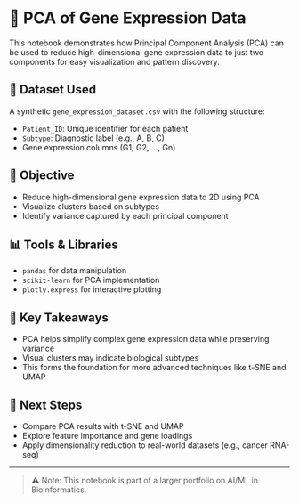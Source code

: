 # 🧪 PCA of Gene Expression Data

This notebook demonstrates how Principal Component Analysis (PCA) can be used to reduce high-dimensional gene expression data to just two components for easy visualization and pattern discovery.

## 📁 Dataset Used
A synthetic `gene_expression_dataset.csv` with the following structure:
- `Patient_ID`: Unique identifier for each patient
- `Subtype`: Diagnostic label (e.g., A, B, C)
- Gene expression columns (G1, G2, ..., Gn)

## 🔬 Objective
- Reduce high-dimensional gene expression data to 2D using PCA
- Visualize clusters based on subtypes
- Identify variance captured by each principal component

## 📊 Tools & Libraries
- `pandas` for data manipulation
- `scikit-learn` for PCA implementation
- `plotly.express` for interactive plotting

## 🧠 Key Takeaways
- PCA helps simplify complex gene expression data while preserving variance
- Visual clusters may indicate biological subtypes
- This forms the foundation for more advanced techniques like t-SNE and UMAP

## 📌 Next Steps
- Compare PCA results with t-SNE and UMAP
- Explore feature importance and gene loadings
- Apply dimensionality reduction to real-world datasets (e.g., cancer RNA-seq)

---

> ⚠️ Note: This notebook is part of a larger portfolio on AI/ML in Bioinformatics.
